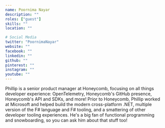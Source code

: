 ```yaml
---
name: Poornima Nayar
description: ""
roles: ["guest"]
skills: ""
location: ""

# Social Media
twitter: "PoornimaNayar"
website: ""
facebook: ""
linkedin: ""
github: ""
pinterest: ""
instagram: ""
youtube: ""
---
```

Phillip is a senior product manager at Honeycomb, focusing on all things developer experience: OpenTelemetry, Honeycomb's GitHub presence, Honeycomb's API and SDKs, and more! Prior to Honeycomb, Phillip worked at Microsoft and helped build the modern cross-platform .NET, multiple version of the F# language and F# tooling, and a smattering of other developer tooling experiences. He's a big fan of functional programming and snowboarding, so you can ask him about that stuff too!
<!--more-->

